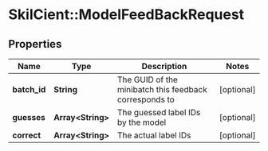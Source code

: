 # SkilCient::ModelFeedBackRequest

## Properties
Name | Type | Description | Notes
------------ | ------------- | ------------- | -------------
**batch_id** | **String** | The GUID of the minibatch this feedback corresponds to | [optional] 
**guesses** | **Array&lt;String&gt;** | The guessed label IDs by the model | [optional] 
**correct** | **Array&lt;String&gt;** | The actual label IDs | [optional] 


